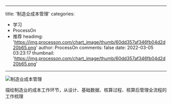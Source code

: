 
---
title: '制造业成本管理'
categories: 
 - 学习
 - ProcessOn
 - 推荐
headimg: 'https://img.processon.com/chart_image/thumb/60dd357af346fb04d2d20b65.png'
author: ProcessOn
comments: false
date: 2022-03-05 03:23:17
thumbnail: 'https://img.processon.com/chart_image/thumb/60dd357af346fb04d2d20b65.png'
---

<div>   
<img class="thumb" alt="制造业成本管理" src="https://img.processon.com/chart_image/thumb/60dd357af346fb04d2d20b65.png" referrerpolicy="no-referrer">
<p>描绘制造业的成本工作环节，从设计、基础数据、核算过程、核算后管理全流程的工作梳理</p>  
</div>
            